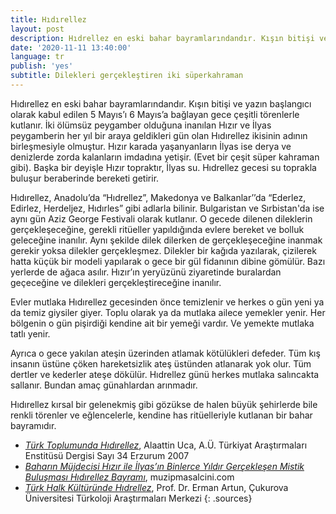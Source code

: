 ```yaml
---
title: Hıdırellez
layout: post
description: Hıdrellez en eski bahar bayramlarındandır. Kışın bitişi ve yazın başlangıcı olarak kabul edilen 5 Mayıs’ı 6 Mayıs’a bağlayan gece çeşitli törenlerle kutlanır. İki ölümsüz peygamber olduğuna inanılan Hızır ve İlyas peygamberin her yıl bir araya geldikleri gün olan Hıdrellez ikisinin adının birleşmesiyle olmuştur.
date: '2020-11-11 13:40:00'
language: tr
publish: 'yes'
subtitle: Dilekleri gerçekleştiren iki süperkahraman
---
```


Hıdırellez en eski bahar bayramlarındandır. Kışın bitişi ve yazın başlangıcı olarak kabul edilen 5 Mayıs’ı 6 Mayıs’a bağlayan gece çeşitli törenlerle kutlanır. İki ölümsüz peygamber olduğuna inanılan Hızır ve İlyas peygamberin her yıl bir araya geldikleri gün olan Hıdırellez ikisinin adının birleşmesiyle olmuştur. Hızır karada yaşanyanların İlyas ise derya ve denizlerde zorda kalanların imdadına yetişir. (Evet bir çeşit süper kahraman gibi). Başka bir deyişle Hızır topraktır, İlyas su. Hıdrellez gecesi su toprakla buluşur beraberinde bereketi getirir.

Hıdırellez, Anadolu’da “Hıdrellez”, Makedonya ve Balkanlar’’da “Ederlez, Edirlez, Herdeljez, Hıdırles” gibi adlarla bilinir.  Bulgaristan ve Sırbistan'da ise aynı gün Aziz George Festivali olarak kutlanır.
O gecede dilenen dileklerin gerçekleşeceğine, gerekli ritüeller yapıldığında evlere bereket ve bolluk geleceğine inanılır. Aynı şekilde dilek dilerken de gerçekleşeceğine inanmak gerekir yoksa dilekler gerçekleşmez. Dilekler bir kağıda yazılarak, çizilerek hatta küçük bir modeli yapılarak o gece bir gül fidanının dibine gömülür. Bazı yerlerde de ağaca asılır. Hızır’ın yeryüzünü ziyaretinde buralardan geçeceğine ve dilekleri gerçekleştireceğine inanılır.

Evler mutlaka Hıdırellez gecesinden önce temizlenir ve herkes o gün yeni ya da temiz giysiler giyer. Toplu olarak ya da mutlaka ailece yemekler yenir. Her bölgenin o gün pişirdiği kendine ait bir yemeği vardır. Ve yemekte mutlaka tatlı yenir.

Ayrıca o gece yakılan ateşin üzerinden atlamak kötülükleri defeder. Tüm kış insanın üstüne çöken hareketsizlik ateş üstünden atlanarak yok olur. Tüm dertler ve kederler ateşe dökülür.
Hıdrellez günü herkes mutlaka salıncakta sallanır. Bundan amaç günahlardan arınmadır.

Hıdırellez kırsal bir gelenekmiş gibi gözükse de halen büyük şehirlerde bile renkli törenler ve eğlencelerle, kendine has ritüelleriyle kutlanan bir bahar bayramıdır.


+ *[Türk Toplumunda Hıdırellez](https://dergipark.org.tr/tr/download/article-file/33076)*, Alaattin Uca, A.Ü. Türkiyat Araştırmaları Enstitüsü Dergisi Sayı 34 Erzurum 2007
+ *[Baharın Müjdecisi Hızır ile İlyas’ın Binlerce Yıldır Gerçekleşen Mistik Buluşması Hıdırellez Bayramı](https://muzipmasalcini.com/baharin-mujdecisi-hizir-ile-ilyasin-binlerce-yildir/)*, muzipmasalcini.com
+ *[Türk Halk Kültüründe Hıdrellez](http://turkoloji.cu.edu.tr/HALKBILIM/erman_artun_turk_halk_kulturunde_hidrellez.pdf)*, Prof. Dr. Erman Artun, Çukurova Üniversitesi Türkoloji Araştırmaları Merkezi
{: .sources}

